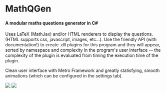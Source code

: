 # MathQGen
#### A modular maths questions generator in C<span>#</span>

Uses LaTeX (MathJax) and/or HTML renderers to display the questions. (HTML supports css, javascript, images, etc...).
Use the friendly API (with documentation!) to create .dll plugins for this program and they will appear, sorted by namespace and complexity in the program's user interface -- the complexity of the plugin is evaluated from timing the execution time of the plugin.

Clean user interface with Metro Framework and greatly statisfying, smooth animations (which can be configured in the settings tab).

![](http://i.snag.gy/R3gCj.jpg)
![](http://i.snag.gy/2nOOv.jpg)
